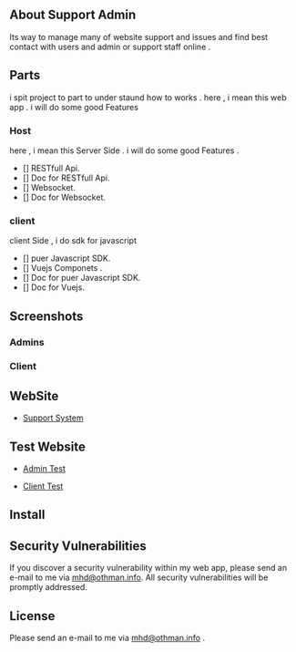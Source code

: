 
## About Support Admin
Its way to manage many of website support and issues and find best contact with users and admin or support staff online .

## Parts
i spit project to part to under staund how to works .
here , i mean this web app . 
i will do some good Features 
### Host 
here , i mean this Server Side  .
i will do some good Features .

- [] RESTfull Api.
- [] Doc for RESTfull Api.
- [] Websocket. 
- [] Doc for Websocket.


### client 
client Side , i do sdk for javascript 

- [] puer Javascript SDK.
- []  Vuejs Componets  .
- [] Doc for puer Javascript SDK.
- [] Doc for Vuejs.

## Screenshots 

### Admins 

### Client

## WebSite

- [Support System](https://support-System.othman.info)


## Test Website
- [Admin Test](https://support-test.othman.info)

- [Client Test](https://Clinet-support-test.othman.info)

## Install


## Security Vulnerabilities

If you discover a security vulnerability within my web app, please send an e-mail to me via [mhd@othman.info](mailto:mhd@othman.info).
All security vulnerabilities will be promptly addressed.

## License

Please send an e-mail to me via [mhd@othman.info](mailto:mhd@othman.info) .

